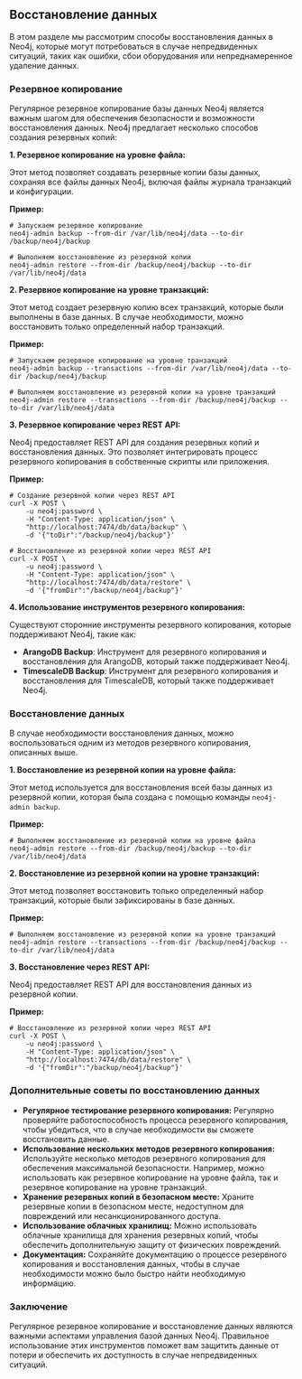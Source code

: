 ## Восстановление данных

В этом разделе мы рассмотрим способы восстановления данных в Neo4j,  которые могут потребоваться в случае непредвиденных ситуаций, таких как ошибки, сбои оборудования или непреднамеренное удаление данных. 

### Резервное копирование

Регулярное резервное копирование базы данных Neo4j является важным шагом для обеспечения безопасности и возможности восстановления данных. Neo4j предлагает несколько способов создания резервных копий:

**1.  Резервное копирование на уровне файла:** 

Этот метод позволяет создавать резервные копии базы данных, сохраняя все файлы данных Neo4j, включая файлы журнала транзакций и конфигурации. 

**Пример:**

```
# Запускаем резервное копирование
neo4j-admin backup --from-dir /var/lib/neo4j/data --to-dir /backup/neo4j/backup

# Выполняем восстановление из резервной копии
neo4j-admin restore --from-dir /backup/neo4j/backup --to-dir /var/lib/neo4j/data
```

**2.  Резервное копирование на уровне транзакций:** 

Этот метод создает резервную копию всех транзакций, которые были выполнены в базе данных. В случае необходимости, можно восстановить только определенный набор транзакций. 

**Пример:**

```
# Запускаем резервное копирование на уровне транзакций
neo4j-admin backup --transactions --from-dir /var/lib/neo4j/data --to-dir /backup/neo4j/backup

# Выполняем восстановление из резервной копии на уровне транзакций
neo4j-admin restore --transactions --from-dir /backup/neo4j/backup --to-dir /var/lib/neo4j/data
```

**3.  Резервное копирование через REST API:** 

Neo4j предоставляет REST API для создания резервных копий и восстановления данных. Это позволяет интегрировать процесс резервного копирования в собственные скрипты или приложения.

**Пример:**

```
# Создание резервной копии через REST API
curl -X POST \
    -u neo4j:password \
    -H "Content-Type: application/json" \
    "http://localhost:7474/db/data/backup" \
    -d '{"toDir":"/backup/neo4j/backup"}'

# Восстановление из резервной копии через REST API
curl -X POST \
    -u neo4j:password \
    -H "Content-Type: application/json" \
    "http://localhost:7474/db/data/restore" \
    -d '{"fromDir":"/backup/neo4j/backup"}'
```

**4.  Использование инструментов резервного копирования:**

Существуют сторонние инструменты резервного копирования, которые поддерживают Neo4j, такие как:

* **ArangoDB Backup**:  Инструмент для резервного копирования и восстановления для ArangoDB, который также поддерживает Neo4j.
* **TimescaleDB Backup**:  Инструмент для резервного копирования и восстановления для TimescaleDB, который также поддерживает Neo4j.

### Восстановление данных

В случае необходимости восстановления данных, можно воспользоваться одним из методов резервного копирования, описанных выше. 

**1.  Восстановление из резервной копии на уровне файла:** 

Этот метод используется для восстановления всей базы данных из резервной копии, которая была создана с помощью команды `neo4j-admin backup`.

**Пример:**

```
# Выполняем восстановление из резервной копии на уровне файла
neo4j-admin restore --from-dir /backup/neo4j/backup --to-dir /var/lib/neo4j/data
```

**2.  Восстановление из резервной копии на уровне транзакций:**

Этот метод позволяет восстановить только определенный набор транзакций, которые были зафиксированы в базе данных.

**Пример:**

```
# Выполняем восстановление из резервной копии на уровне транзакций
neo4j-admin restore --transactions --from-dir /backup/neo4j/backup --to-dir /var/lib/neo4j/data
```

**3.  Восстановление через REST API:**

Neo4j предоставляет REST API для восстановления данных из резервной копии. 

**Пример:**

```
# Восстановление из резервной копии через REST API
curl -X POST \
    -u neo4j:password \
    -H "Content-Type: application/json" \
    "http://localhost:7474/db/data/restore" \
    -d '{"fromDir":"/backup/neo4j/backup"}'
```

### Дополнительные советы по восстановлению данных

* **Регулярное тестирование резервного копирования:**  Регулярно проверяйте работоспособность процесса резервного копирования, чтобы убедиться, что в случае необходимости вы сможете восстановить данные.
* **Использование нескольких методов резервного копирования:**  Используйте несколько методов резервного копирования для обеспечения максимальной безопасности. Например, можно использовать как резервное копирование на уровне файла, так и резервное копирование на уровне транзакций.
* **Хранение резервных копий в безопасном месте:**  Храните резервные копии в безопасном месте, недоступном для повреждений или несанкционированного доступа.
* **Использование облачных хранилищ:**  Можно использовать облачные хранилища для хранения резервных копий, чтобы обеспечить дополнительную защиту от физических повреждений.
* **Документация:**  Сохраняйте документацию о процессе резервного копирования и восстановления данных, чтобы в случае необходимости можно было быстро найти необходимую информацию.

### Заключение

Регулярное резервное копирование и восстановление данных являются важными аспектами управления базой данных Neo4j.  Правильное использование этих инструментов поможет вам защитить данные от потери и обеспечить их доступность в случае непредвиденных ситуаций.
